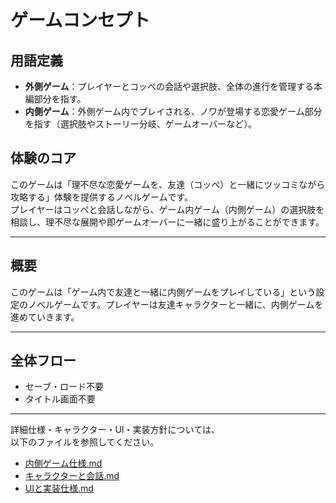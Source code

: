 # ゲームコンセプト

## 用語定義
- **外側ゲーム**：プレイヤーとコッペの会話や選択肢、全体の進行を管理する本編部分を指す。
- **内側ゲーム**：外側ゲーム内でプレイされる、ノワが登場する恋愛ゲーム部分を指す（選択肢やストーリー分岐、ゲームオーバーなど）。

## 体験のコア
このゲームは「理不尽な恋愛ゲームを、友達（コッペ）と一緒にツッコミながら攻略する」体験を提供するノベルゲームです。  
プレイヤーはコッペと会話しながら、ゲーム内ゲーム（内側ゲーム）の選択肢を相談し、理不尽な展開や即ゲームオーバーに一緒に盛り上がることができます。

---

## 概要
このゲームは「ゲーム内で友達と一緒に内側ゲームをプレイしている」という設定のノベルゲームです。プレイヤーは友達キャラクターと一緒に、内側ゲームを進めていきます。

---

## 全体フロー

- セーブ・ロード不要
- タイトル画面不要

---

詳細仕様・キャラクター・UI・実装方針については、  
以下のファイルを参照してください。

- [内側ゲーム仕様.md](内側ゲーム仕様.md)
- [キャラクターと会話.md](キャラクターと会話.md)
- [UIと実装仕様.md](UIと実装仕様.md)
